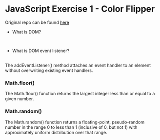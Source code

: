 # JavaScript Exercise 1 - Color Flipper
Original repo can be found <a href="https://github.com/john-smilga/javascript-basic-projects">here</a>

* What is DOM?
<br />


* What is DOM event listener? 
<br />
The addEventListener() method attaches an event handler to an element without overwriting existing event handlers. 

### Math.floor()
The Math.floor() function returns the largest integer less than or equal to a given number.

### Math.random()
The Math.random() function returns a floating-point, pseudo-random number in the range 0 to less than 1 (inclusive of 0, but not 1) with approximately uniform distribution over that range.

